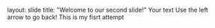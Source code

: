 layout: slide
title: "Welcome to our second slide!"
Your text
Use the left arrow to go back!
This is my fisrt attempt
